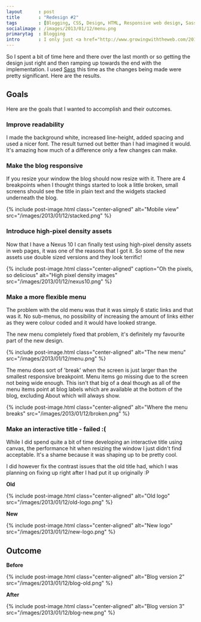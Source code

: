 ```yaml
---
layout      : post
title       : "Redesign #2"
tags        : [Blogging, CSS, Design, HTML, Responsive web design, Sass]
socialimage : /images/2013/01/12/menu.png
primarytag  : Blogging
intro       : I only just <a href="http://www.growingwiththeweb.com/2012/09/new-design.html">redesigned the blog back in September</a>, but something has been bugging me since around a week after I did it. The readability completely sucked, I found myself preferring Google Reader or the Blogger backend over reading from the blog itself! Not good...
---
```


So I spent a bit of time here and there over the last month or so getting the design just right and then ramping up towards the end with the implementation. I used [Sass][2] this time as the changes being made were pretty significant. Here are the results.



## Goals

Here are the goals that I wanted to accomplish and their outcomes.

### Improve readability

I made the background white, increased line-height, added spacing and used a nicer font. The result turned out better than I had imagined it would. It's amazing how much of a difference only a few changes can make.

### Make the blog responsive

If you resize your window the blog should now resize with it. There are 4 breakpoints when I thought things started to look a little broken, small screens should see the title in plain text and the widgets stacked underneath the blog.

{% include post-image.html class="center-aligned" alt="Mobile view" src="/images/2013/01/12/stacked.png" %}

### Introduce high-pixel density assets

Now that I have a Nexus 10 I can finally test using high-pixel density assets in web pages, it was one of the reasons that I got it. So some of the new assets use double sized versions and they look terrific!

{% include post-image.html class="center-aligned" caption="Oh the pixels, so delicious" alt="High pixel density images" src="/images/2013/01/12/nexus10.png" %}

### Make a more flexible menu

The problem with the old menu was that it was simply 6 static links and that was it. No sub-menus, no possibility of increasing the amount of links either as they were colour coded and it would have looked strange.

The new menu completely fixed that problem, it's definitely my favourite part of the new design.

{% include post-image.html class="center-aligned" alt="The new menu" src="/images/2013/01/12/menu.png" %}

The menu does sort of 'break' when the screen is just larger than the smallest responsive breakpoint. Menu items go missing due to the screen not being wide enough. This isn't that big of a deal though as all of the menu items point at blog labels which are available at the bottom of the blog, excluding About which will always show.

{% include post-image.html class="center-aligned" alt="Where the menu breaks" src="/images/2013/01/12/broken.png" %}

### Make an interactive title - failed :(

While I did spend quite a bit of time developing an interactive title using canvas, the performance hit when resizing the window I just didn't find acceptable. It's a shame because it was shaping up to be pretty cool.

I did however fix the contrast issues that the old title had, which I was planning on fixing up right after I had put it up originally :P

**Old**

{% include post-image.html class="center-aligned" alt="Old logo" src="/images/2013/01/12/old-logo.png" %}

**New**

{% include post-image.html class="center-aligned" alt="New logo" src="/images/2013/01/12/new-logo.png" %}



## Outcome

**Before**

{% include post-image.html class="center-aligned" alt="Blog version 2" src="/images/2013/01/12/blog-old.png" %}

**After**

{% include post-image.html class="center-aligned" alt="Blog version 3" src="/images/2013/01/12/blog-new.png" %}



[2]: {{site.baseurl}}/2012/04/sass-syntactically-awesome-stylesheets.html
